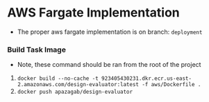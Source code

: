 # AWS Fargate Implementation

 - The proper aws fargate implementation is on branch: `deployment`

### Build Task Image

- Note, these command should be ran from the root of the project

1. `docker build --no-cache -t 923405430231.dkr.ecr.us-east-2.amazonaws.com/design-evaluator:latest -f aws/Dockerfile .`
2. `docker push apazagab/design-evaluator`

